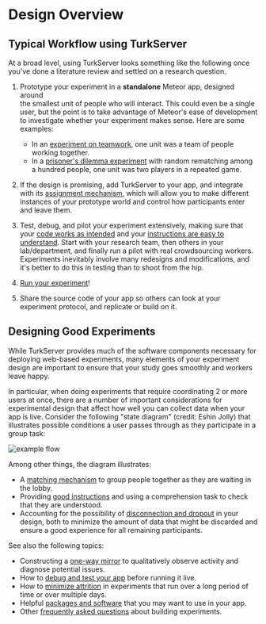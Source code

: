 # Design Overview

## Typical Workflow using TurkServer

[cm]: https://github.com/TurkServer/CrowdMapper 
[pd]: https://github.com/TurkServer/long-run-cooperation

At a broad level, using TurkServer looks something like the following once 
you've done a literature review and settled on a research question.  

1. Prototype your experiment in a **standalone** Meteor app, designed around  
the smallest unit of people who will interact. This could even be a single 
user, but the point is to take advantage of Meteor's ease of development to 
investigate whether your experiment makes sense. Here are some examples:
 
    - In an [experiment on teamwork][cm], one unit was a team of people 
    working together.      
    - In a [prisoner's dilemma experiment][pd] with random rematching among a
     hundred people, one unit was two players in a repeated game.            

2. If the design is promising, add TurkServer to your app, and integrate with
its [assignment mechanism](worlds-assignment), which will allow you to make
different instances of your prototype world and control how participants 
enter and leave them.

3. Test, debug, and pilot your experiment extensively, making sure that your 
[code works as intended](debugging) and your [instructions are easy to 
understand](good-instructions). Start with your research team, then others in
your lab/department, and finally run a pilot with real crowdsourcing workers.
Experiments inevitably involve many redesigns and modifications, and it's 
better to do this in testing than to shoot from the hip.

4. [Run your experiment](launching)!

5. Share the source code of your app so others can look at your experiment 
protocol, and replicate or build on it.

## Designing Good Experiments

While TurkServer provides much of the software components necessary
for deploying web-based experiments, many elements of your 
experiment design are important to ensure that your study goes smoothly and 
workers leave happy.

In particular, when doing experiments that require coordinating 2 or more users
at once, there are a number of important considerations for experimental design
that affect how well you can collect data when your app is live. Consider the
following "state diagram" (credit: Eshin Jolly) that illustrates possible 
conditions a user passes through as they participate in a group task:   

![example flow](../_static/design/experiment-flow.png)
   
Among other things, the diagram illustrates:
   
- A [matching mechanism](assignment-matching) to group people together as 
they are waiting in the lobby.
- Providing [good instructions](good-instructions) and using a comprehension 
task to check that they are understood.
- Accounting for the possibility of [disconnection and dropout](disconnection)
in your design, both to minimize the amount of data that might be discarded 
and ensure a good experience for all remaining participants.

See also the following topics:
 
- Constructing a [one-way mirror](mirror) to qualitatively observe activity 
and diagnose potential issues.
- How to [debug and test your app](debugging) before running it live. 
- How to [minimize attrition](attrition) in experiments that run over a long 
period of time or over multiple days.
- Helpful [packages and software](software) that you may want to use in 
your app.
- Other [frequently asked questions](faq) about building experiments. 
        


